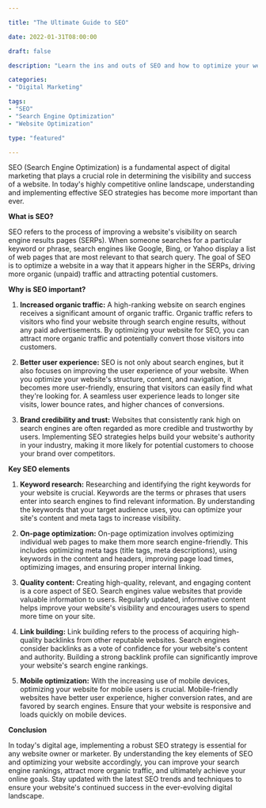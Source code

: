 ```yaml
---

title: "The Ultimate Guide to SEO"

date: 2022-01-31T08:00:00

draft: false

description: "Learn the ins and outs of SEO and how to optimize your website for better search engine rankings."

categories:
- "Digital Marketing"

tags:
- "SEO"
- "Search Engine Optimization"
- "Website Optimization"

type: "featured"

---
```


SEO (Search Engine Optimization) is a fundamental aspect of digital marketing that plays a crucial role in determining the visibility and success of a website. In today's highly competitive online landscape, understanding and implementing effective SEO strategies has become more important than ever.

**What is SEO?**

SEO refers to the process of improving a website's visibility on search engine results pages (SERPs). When someone searches for a particular keyword or phrase, search engines like Google, Bing, or Yahoo display a list of web pages that are most relevant to that search query. The goal of SEO is to optimize a website in a way that it appears higher in the SERPs, driving more organic (unpaid) traffic and attracting potential customers.

**Why is SEO important?**

1. **Increased organic traffic:** A high-ranking website on search engines receives a significant amount of organic traffic. Organic traffic refers to visitors who find your website through search engine results, without any paid advertisements. By optimizing your website for SEO, you can attract more organic traffic and potentially convert those visitors into customers.

2. **Better user experience:** SEO is not only about search engines, but it also focuses on improving the user experience of your website. When you optimize your website's structure, content, and navigation, it becomes more user-friendly, ensuring that visitors can easily find what they're looking for. A seamless user experience leads to longer site visits, lower bounce rates, and higher chances of conversions.

3. **Brand credibility and trust:** Websites that consistently rank high on search engines are often regarded as more credible and trustworthy by users. Implementing SEO strategies helps build your website's authority in your industry, making it more likely for potential customers to choose your brand over competitors.

**Key SEO elements**

1. **Keyword research:** Researching and identifying the right keywords for your website is crucial. Keywords are the terms or phrases that users enter into search engines to find relevant information. By understanding the keywords that your target audience uses, you can optimize your site's content and meta tags to increase visibility.

2. **On-page optimization:** On-page optimization involves optimizing individual web pages to make them more search engine-friendly. This includes optimizing meta tags (title tags, meta descriptions), using keywords in the content and headers, improving page load times, optimizing images, and ensuring proper internal linking.

3. **Quality content:** Creating high-quality, relevant, and engaging content is a core aspect of SEO. Search engines value websites that provide valuable information to users. Regularly updated, informative content helps improve your website's visibility and encourages users to spend more time on your site.

4. **Link building:** Link building refers to the process of acquiring high-quality backlinks from other reputable websites. Search engines consider backlinks as a vote of confidence for your website's content and authority. Building a strong backlink profile can significantly improve your website's search engine rankings.

5. **Mobile optimization:** With the increasing use of mobile devices, optimizing your website for mobile users is crucial. Mobile-friendly websites have better user experience, higher conversion rates, and are favored by search engines. Ensure that your website is responsive and loads quickly on mobile devices.

**Conclusion**

In today's digital age, implementing a robust SEO strategy is essential for any website owner or marketer. By understanding the key elements of SEO and optimizing your website accordingly, you can improve your search engine rankings, attract more organic traffic, and ultimately achieve your online goals. Stay updated with the latest SEO trends and techniques to ensure your website's continued success in the ever-evolving digital landscape.

